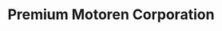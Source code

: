 ---
title: "Premium Motoren Corporation"
url: /davao-city/premium-motoren-corporation/
shop: car
---